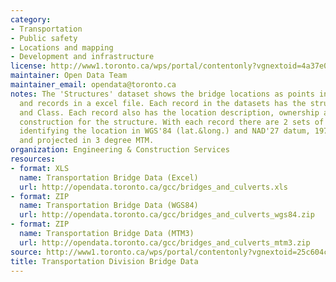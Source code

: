 ```yaml
---
category:
- Transportation
- Public safety
- Locations and mapping
- Development and infrastructure
license: http://www1.toronto.ca/wps/portal/contentonly?vgnextoid=4a37e03bb8d1e310VgnVCM10000071d60f89RCRD
maintainer: Open Data Team
maintainer_email: opendata@toronto.ca
notes: The 'Structures' dataset shows the bridge locations as points in a shape file
  and records in a excel file. Each record in the datasets has the structure ID, Type
  and Class. Each record also has the location description, ownership and year of
  construction for the structure. With each record there are 2 sets of coordinates
  identifying the location in WGS'84 (lat.&long.) and NAD'27 datum, 1974 adjustment
  and projected in 3 degree MTM.
organization: Engineering & Construction Services
resources:
- format: XLS
  name: Transportation Bridge Data (Excel)
  url: http://opendata.toronto.ca/gcc/bridges_and_culverts.xls
- format: ZIP
  name: Transportation Bridge Data (WGS84)
  url: http://opendata.toronto.ca/gcc/bridges_and_culverts_wgs84.zip
- format: ZIP
  name: Transportation Bridge Data (MTM3)
  url: http://opendata.toronto.ca/gcc/bridges_and_culverts_mtm3.zip
source: http://www1.toronto.ca/wps/portal/contentonly?vgnextoid=25c604ced16f3510VgnVCM10000071d60f89RCRD&vgnextchannel=1a66e03bb8d1e310VgnVCM10000071d60f89RCRD
title: Transportation Division Bridge Data
---
```

